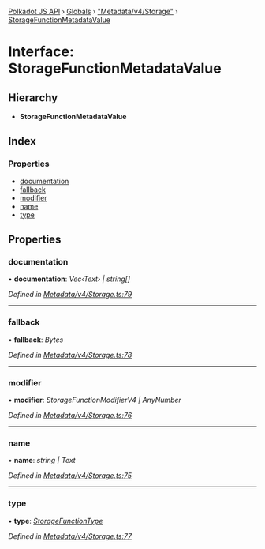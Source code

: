 [Polkadot JS API](../README.md) › [Globals](../globals.md) › ["Metadata/v4/Storage"](../modules/_metadata_v4_storage_.md) › [StorageFunctionMetadataValue](_metadata_v4_storage_.storagefunctionmetadatavalue.md)

# Interface: StorageFunctionMetadataValue

## Hierarchy

* **StorageFunctionMetadataValue**

## Index

### Properties

* [documentation](_metadata_v4_storage_.storagefunctionmetadatavalue.md#documentation)
* [fallback](_metadata_v4_storage_.storagefunctionmetadatavalue.md#fallback)
* [modifier](_metadata_v4_storage_.storagefunctionmetadatavalue.md#modifier)
* [name](_metadata_v4_storage_.storagefunctionmetadatavalue.md#name)
* [type](_metadata_v4_storage_.storagefunctionmetadatavalue.md#type)

## Properties

###  documentation

• **documentation**: *Vec‹Text› | string[]*

*Defined in [Metadata/v4/Storage.ts:79](https://github.com/polkadot-js/api/blob/3b758a0d64/packages/metadata/src/Metadata/v4/Storage.ts#L79)*

___

###  fallback

• **fallback**: *Bytes*

*Defined in [Metadata/v4/Storage.ts:78](https://github.com/polkadot-js/api/blob/3b758a0d64/packages/metadata/src/Metadata/v4/Storage.ts#L78)*

___

###  modifier

• **modifier**: *StorageFunctionModifierV4 | AnyNumber*

*Defined in [Metadata/v4/Storage.ts:76](https://github.com/polkadot-js/api/blob/3b758a0d64/packages/metadata/src/Metadata/v4/Storage.ts#L76)*

___

###  name

• **name**: *string | Text*

*Defined in [Metadata/v4/Storage.ts:75](https://github.com/polkadot-js/api/blob/3b758a0d64/packages/metadata/src/Metadata/v4/Storage.ts#L75)*

___

###  type

• **type**: *[StorageFunctionType](../classes/_metadata_v4_storage_.storagefunctiontype.md)*

*Defined in [Metadata/v4/Storage.ts:77](https://github.com/polkadot-js/api/blob/3b758a0d64/packages/metadata/src/Metadata/v4/Storage.ts#L77)*
